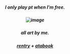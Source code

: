 <h5 align="center">
I only play pt when I'm free. 

<h5 align="center">
  
![image](https://github.com/user-attachments/assets/2965107f-818b-479f-9922-50601fa4b08f)

<h5 align="center"> 
all art by me.

<h5 align="center"> 

[rentry](https://rentry.co/koganee) + [atabook](https://keithgane.atabook.org/)
